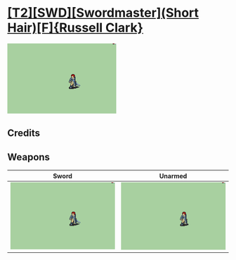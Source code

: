 # [\[T2\]\[SWD\]\[Swordmaster\]\(Short Hair\)\[F\]{Russell Clark}](./%5BT2%5D%5BSWD%5D%5BSwordmaster%5D(Short%20Hair)%5BF%5D%7BRussell%20Clark%7D)

<img src="./1.%20Sword%20(Short%20Hair)/Sword_000.png" alt="[T2][SWD][Swordmaster](Short Hair)[F]{Russell Clark} standing" />

## Credits



## Weapons


|Sword |Unarmed |
|  :---: | :---: |
| <img alt="Sword animation" src="./1.%20Sword%20(Short%20Hair)/Sword.gif" /> | <img alt="Unarmed animation" src="./8.%20Unarmed%20(Short%20Hair)/Unarmed.gif" /> |
